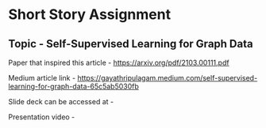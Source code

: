 # Short Story Assignment

## Topic - Self-Supervised Learning for Graph Data

Paper that inspired this article - https://arxiv.org/pdf/2103.00111.pdf


Medium article link - https://gayathripulagam.medium.com/self-supervised-learning-for-graph-data-65c5ab5030fb


Slide deck can be accessed at - 


Presentation video - 
